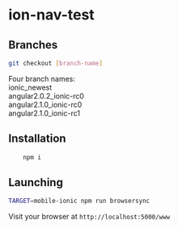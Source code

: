# ion-nav-test


## Branches

```sh
git checkout [branch-name]
```

Four branch names: </br>
ionic_newest </br>
angular2.0.2_ionic-rc0 </br>
angular2.1.0_ionic-rc0 </br>
angular2.1.0_ionic-rc1 </br>

## Installation
```sh
	npm i
```

## Launching
```sh
TARGET=mobile-ionic npm run browsersync
```
Visit your browser at `http://localhost:5000/www`



